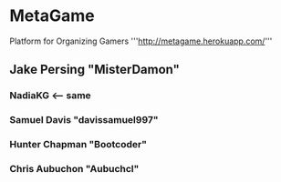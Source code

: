 MetaGame
========

Platform for Organizing Gamers
'''http://metagame.herokuapp.com/'''

## Jake Persing 		"MisterDamon"
### NadiaKG 				<-- same
### Samuel Davis 		"davissamuel997"
### Hunter Chapman 	"Bootcoder"
### Chris Aubuchon 	"Aubuchcl"

